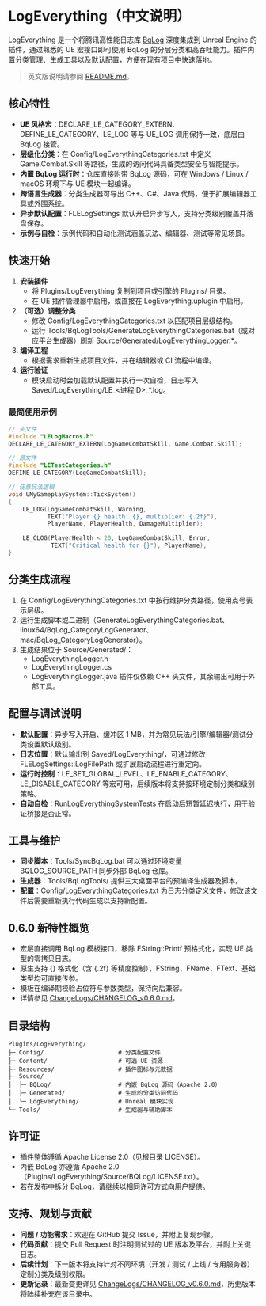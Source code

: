 ﻿# LogEverything（中文说明）

LogEverything 是一个将腾讯高性能日志库 [BqLog](https://github.com/Tencent/BqLog) 深度集成到 Unreal Engine 的插件，通过熟悉的 UE 宏接口即可使用 BqLog 的分层分类和高吞吐能力。插件内置分类管理、生成工具以及默认配置，方便在现有项目中快速落地。

> 英文版说明请参阅 [README.md](README.md)。

## 核心特性
- **UE 风格宏**：DECLARE_LE_CATEGORY_EXTERN、DEFINE_LE_CATEGORY、LE_LOG 等与 UE_LOG 调用保持一致，底层由 BqLog 接管。
- **层级化分类**：在 Config/LogEverythingCategories.txt 中定义 Game.Combat.Skill 等路径，生成的访问代码具备类型安全与智能提示。
- **内置 BqLog 运行时**：仓库直接附带 BqLog 源码，可在 Windows / Linux / macOS 环境下与 UE 模块一起编译。
- **跨语言生成器**：分类生成器可导出 C++、C#、Java 代码，便于扩展编辑器工具或外围系统。
- **异步默认配置**：FLELogSettings 默认开启异步写入，支持分类级别覆盖并落盘保存。
- **示例与自检**：示例代码和自动化测试涵盖玩法、编辑器、测试等常见场景。

## 快速开始
1. **安装插件**
   - 将 Plugins/LogEverything 复制到项目或引擎的 Plugins/ 目录。
   - 在 UE 插件管理器中启用，或直接在 LogEverything.uplugin 中启用。
2. **（可选）调整分类**
   - 修改 Config/LogEverythingCategories.txt 以匹配项目层级结构。
   - 运行 Tools/BqLogTools/GenerateLogEverythingCategories.bat（或对应平台生成器）刷新 Source/Generated/LogEverythingLogger.*。
3. **编译工程**
   - 根据需求重新生成项目文件，并在编辑器或 CI 流程中编译。
4. **运行验证**
   - 模块启动时会加载默认配置并执行一次自检，日志写入 Saved/LogEverything/LE_<进程ID>_*.log。

### 最简使用示例
```cpp
// 头文件
#include "LELogMacros.h"
DECLARE_LE_CATEGORY_EXTERN(LogGameCombatSkill, Game.Combat.Skill);

// 源文件
#include "LETestCategories.h"
DEFINE_LE_CATEGORY(LogGameCombatSkill);

// 任意玩法逻辑
void UMyGameplaySystem::TickSystem()
{
    LE_LOG(LogGameCombatSkill, Warning,
           TEXT("Player {} health: {}, multiplier: {.2f}"),
           PlayerName, PlayerHealth, DamageMultiplier);

    LE_CLOG(PlayerHealth < 20, LogGameCombatSkill, Error,
            TEXT("Critical health for {}"), PlayerName);
}
```

## 分类生成流程
1. 在 Config/LogEverythingCategories.txt 中按行维护分类路径，使用点号表示层级。
2. 运行生成脚本或二进制（GenerateLogEverythingCategories.bat、linux64/BqLog_CategoryLogGenerator、mac/BqLog_CategoryLogGenerator）。
3. 生成结果位于 Source/Generated/：
   - LogEverythingLogger.h
   - LogEverythingLogger.cs
   - LogEverythingLogger.java
   插件仅依赖 C++ 头文件，其余输出可用于外部工具。

## 配置与调试说明
- **默认配置**：异步写入开启、缓冲区 1 MB，并为常见玩法/引擎/编辑器/测试分类设置默认级别。
- **日志位置**：默认输出到 Saved/LogEverything/，可通过修改 FLELogSettings::LogFilePath 或扩展启动流程进行重定向。
- **运行时控制**：LE_SET_GLOBAL_LEVEL、LE_ENABLE_CATEGORY、LE_DISABLE_CATEGORY 等宏可用，后续版本将支持按环境定制分类和级别策略。
- **自动自检**：RunLogEverythingSystemTests 在启动后短暂延迟执行，用于验证桥接是否正常。

## 工具与维护
- **同步脚本**：Tools/SyncBqLog.bat 可以通过环境变量 BQLOG_SOURCE_PATH 同步外部 BqLog 仓库。
- **生成器**：Tools/BqLogTools/ 提供三大桌面平台的预编译生成器及脚本。
- **配置**：Config/LogEverythingCategories.txt 为日志分类定义文件，修改该文件后需要重新执行代码生成以支持新配置。

## 0.6.0 新特性概览
- 宏层直接调用 BqLog 模板接口，移除 FString::Printf 预格式化，实现 UE 类型的零拷贝日志。
- 原生支持 {} 格式化（含 {.2f} 等精度控制），FString、FName、FText、基础类型均可直接传参。
- 模板在编译期校验占位符与参数类型，保持向后兼容。
- 详情参见 [ChangeLogs/CHANGELOG_v0.6.0.md](ChangeLogs/CHANGELOG_v0.6.0.md)。

## 目录结构
```ext
Plugins/LogEverything/
├─ Config/                     # 分类配置文件
├─ Content/                    # 可选 UE 资源
├─ Resources/                  # 插件图标与元数据
├─ Source/
│  ├─ BQLog/                   # 内嵌 BqLog 源码（Apache 2.0）
│  ├─ Generated/               # 生成的分类访问代码
│  └─ LogEverything/           # Unreal 模块实现
└─ Tools/                      # 生成器与辅助脚本
```

## 许可证
- 插件整体遵循 Apache License 2.0（见根目录 LICENSE）。
- 内嵌 BqLog 亦遵循 Apache 2.0（Plugins/LogEverything/Source/BQLog/LICENSE.txt）。
- 若在发布中拆分 BqLog，请继续以相同许可方式向用户提供。

## 支持、规划与贡献
- **问题 / 功能需求**：欢迎在 GitHub 提交 Issue，并附上复现步骤。
- **代码贡献**：提交 Pull Request 时注明测试过的 UE 版本及平台，并附上关键日志。
- **后续计划**：下一版本将支持针对不同环境（开发 / 测试 / 上线 / 专用服务器）定制分类及级别权限。
- **更新记录**：最新变更详见 [ChangeLogs/CHANGELOG_v0.6.0.md](ChangeLogs/CHANGELOG_v0.6.0.md)，历史版本将陆续补充在该目录中。
